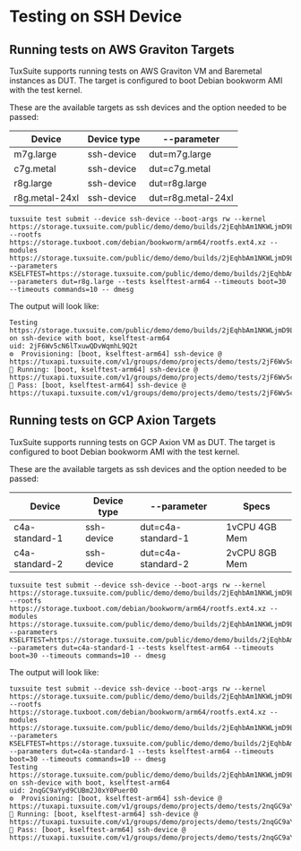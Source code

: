 # Testing on SSH Device

## Running tests on AWS Graviton Targets

TuxSuite supports running tests on AWS Graviton VM and Baremetal instances
as DUT. The target is configured to boot Debian bookworm AMI with the test kernel.

These are the available targets as ssh devices and the option needed to be passed:

| Device           | Device type |  --parameter       |
|------------------|-------------|--------------------|
| m7g.large        | ssh-device  | dut=m7g.large      |
| c7g.metal        | ssh-device  | dut=c7g.metal      |
| r8g.large        | ssh-device  | dut=r8g.large      |
| r8g.metal-24xl   | ssh-device  | dut=r8g.metal-24xl |

```shell
tuxsuite test submit --device ssh-device --boot-args rw --kernel https://storage.tuxsuite.com/public/demo/demo/builds/2jEqhbAm1NKWLjmD9LZ7bGdUAqF/Image.gz --rootfs https://storage.tuxboot.com/debian/bookworm/arm64/rootfs.ext4.xz --modules https://storage.tuxsuite.com/public/demo/demo/builds/2jEqhbAm1NKWLjmD9LZ7bGdUAqF/modules.tar.xz --parameters KSELFTEST=https://storage.tuxsuite.com/public/demo/demo/builds/2jEqhbAm1NKWLjmD9LZ7bGdUAqF/kselftest.tar.xz --parameters dut=r8g.large --tests kselftest-arm64 --timeouts boot=30 --timeouts commands=10 -- dmesg
```  

The output will look like:

```shell
Testing https://storage.tuxsuite.com/public/demo/demo/builds/2jEqhbAm1NKWLjmD9LZ7bGdUAqF/Image.gz on ssh-device with boot, kselftest-arm64
uid: 2jF6Wv5cN6lTxuwQDvWqmhL9Q2t
⚙️  Provisioning: [boot, kselftest-arm64] ssh-device @ https://tuxapi.tuxsuite.com/v1/groups/demo/projects/demo/tests/2jF6Wv5cN6lTxuwQDvWqmhL9Q2t
🚀 Running: [boot, kselftest-arm64] ssh-device @ https://tuxapi.tuxsuite.com/v1/groups/demo/projects/demo/tests/2jF6Wv5cN6lTxuwQDvWqmhL9Q2t
🎉 Pass: [boot, kselftest-arm64] ssh-device @ https://tuxapi.tuxsuite.com/v1/groups/demo/projects/demo/tests/2jF6Wv5cN6lTxuwQDvWqmhL9Q2t
```

## Running tests on GCP Axion Targets

TuxSuite supports running tests on GCP Axion VM as DUT. The target is configured to boot Debian bookworm AMI with the test kernel.

These are the available targets as ssh devices and the option needed to be passed:

| Device           | Device type |  --parameter        | Specs         |
|------------------|-------------|---------------------|---------------|
| c4a-standard-1   | ssh-device  | dut=c4a-standard-1  | 1vCPU 4GB Mem |
| c4a-standard-2   | ssh-device  | dut=c4a-standard-2  | 2vCPU 8GB Mem |

```shell
tuxsuite test submit --device ssh-device --boot-args rw --kernel https://storage.tuxsuite.com/public/demo/demo/builds/2jEqhbAm1NKWLjmD9LZ7bGdUAqF/Image.gz --rootfs https://storage.tuxboot.com/debian/bookworm/arm64/rootfs.ext4.xz --modules https://storage.tuxsuite.com/public/demo/demo/builds/2jEqhbAm1NKWLjmD9LZ7bGdUAqF/modules.tar.xz --parameters KSELFTEST=https://storage.tuxsuite.com/public/demo/demo/builds/2jEqhbAm1NKWLjmD9LZ7bGdUAqF/kselftest.tar.xz --parameters dut=c4a-standard-1 --tests kselftest-arm64 --timeouts boot=30 --timeouts commands=10 -- dmesg
```

The output will look like:

```shell
tuxsuite test submit --device ssh-device --boot-args rw --kernel https://storage.tuxsuite.com/public/demo/demo/builds/2jEqhbAm1NKWLjmD9LZ7bGdUAqF/Image.gz --rootfs https://storage.tuxboot.com/debian/bookworm/arm64/rootfs.ext4.xz --modules https://storage.tuxsuite.com/public/demo/demo/builds/2jEqhbAm1NKWLjmD9LZ7bGdUAqF/modules.tar.xz --parameters KSELFTEST=https://storage.tuxsuite.com/public/demo/demo/builds/2jEqhbAm1NKWLjmD9LZ7bGdUAqF/kselftest.tar.xz --parameters dut=c4a-standard-1 --tests kselftest-arm64 --timeouts boot=30 --timeouts commands=10 -- dmesg
Testing https://storage.tuxsuite.com/public/demo/demo/builds/2jEqhbAm1NKWLjmD9LZ7bGdUAqF/Image.gz on ssh-device with boot, kselftest-arm64
uid: 2nqGC9aYyd9CUBm2J0xY0Puer0O
⚙️  Provisioning: [boot, kselftest-arm64] ssh-device @ https://tuxapi.tuxsuite.com/v1/groups/demo/projects/demo/tests/2nqGC9aYyd9CUBm2J0xY0Puer0O
🚀 Running: [boot, kselftest-arm64] ssh-device @ https://tuxapi.tuxsuite.com/v1/groups/demo/projects/demo/tests/2nqGC9aYyd9CUBm2J0xY0Puer0O
🎉 Pass: [boot, kselftest-arm64] ssh-device @ https://tuxapi.tuxsuite.com/v1/groups/demo/projects/demo/tests/2nqGC9aYyd9CUBm2J0xY0Puer0O
```